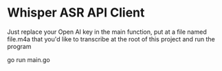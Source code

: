 # Whisper ASR API Client

Just replace your Open AI key in the main function, put at a file named file.m4a that you'd like to transcribe at the root of this project and run the program

go run main.go

